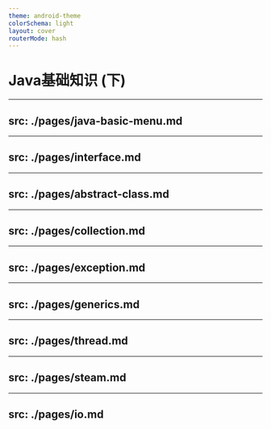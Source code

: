 ```yaml
---
theme: android-theme
colorSchema: light
layout: cover
routerMode: hash
---
```


# Java基础知识 (下)

---
src: ./pages/java-basic-menu.md
---

---
src: ./pages/interface.md
---

---
src: ./pages/abstract-class.md
---

---
src: ./pages/collection.md
---

---
src: ./pages/exception.md
---

---
src: ./pages/generics.md
---

---
src: ./pages/thread.md
---

---
src: ./pages/steam.md
---

---
src: ./pages/io.md
---